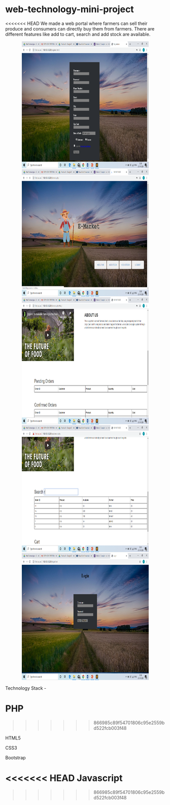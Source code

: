# web-technology-mini-project

<<<<<<< HEAD
We made a web portal where farmers can sell their produce and consumers can directly buy them from farmers. There are different features like add to cart, search and add stock are available.

<p align="center">
<img src="images/img1.png" width="400" height="400"><br>
<img src="images/img2.png" width="400" height="400"><br>
<img src="images/img3.png" width="400" height="400"><br>
<img src="images/img4.png" width="400" height="400"><br>
<img src="images/img5.png" width="400" height="400"><br>
</p>

Technology Stack -

PHP
=======

>>>>>>> 866985c89f54701806c95e2559bd522fcb003f48

HTML5

CSS3

Bootstrap

<<<<<<< HEAD
Javascript
=======

>>>>>>> 866985c89f54701806c95e2559bd522fcb003f48
